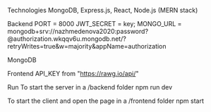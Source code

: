 Technologies
MongoDB, Express.js, React, Node.js (MERN stack)

Backend
PORT = 8000
JWT_SECRET = key;
MONGO_URL = mongodb+srv://nazhmedenova2020:password?@authorization.wkqqv6u.mongodb.net/?retryWrites=true&w=majority&appName=authorization

MongoDB

Frontend
API_KEY from "https://rawg.io/api/"

Run
To start the server in a /backend folder
npm run dev 

To start the client and open the page in a /frontend folder
npm start